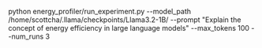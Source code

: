 python energy_profiler/run_experiment.py --model_path /home/scottcha/.llama/checkpoints/Llama3.2-1B/ --prompt "Explain the concept of energy efficiency in large language models" --max_tokens 100 --num_runs 3
